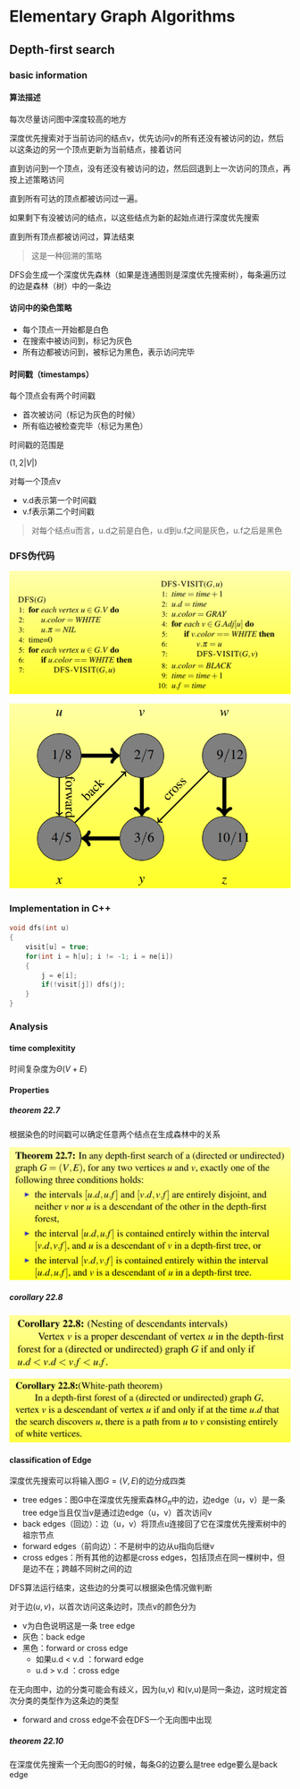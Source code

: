 # Elementary Graph Algorithms

## Depth-first search

### basic information

#### 算法描述

每次尽量访问图中深度较高的地方

深度优先搜索对于当前访问的结点v，优先访问v的所有还没有被访问的边，然后以这条边的另一个顶点更新为当前结点，接着访问

直到访问到一个顶点，没有还没有被访问的边，然后回退到上一次访问的顶点，再按上述策略访问

直到所有可达的顶点都被访问过一遍。

如果剩下有没被访问的结点，以这些结点为新的起始点进行深度优先搜索

直到所有顶点都被访问过，算法结束

>这是一种回溯的策略



DFS会生成一个深度优先森林（如果是连通图则是深度优先搜索树），每条遍历过的边是森林（树）中的一条边

#### 访问中的染色策略

- 每个顶点一开始都是白色
- 在搜索中被访问到，标记为灰色
- 所有边都被访问到，被标记为黑色，表示访问完毕

#### 时间戳（timestamps）

每个顶点会有两个时间戳

- 首次被访问（标记为灰色的时候）
- 所有临边被检查完毕（标记为黑色）

时间戳的范围是

$(1,2|V|)$

对每一个顶点v

- v.d表示第一个时间戳
- v.f表示第二个时间戳

>对每个结点u而言，u.d之前是白色，u.d到u.f之间是灰色，u.f之后是黑色

### DFS伪代码

![image-20231211110655156](./assets/image-20231211110655156.png)

![image-20231211111026853](./assets/image-20231211111026853.png)

### Implementation in C++

```c++
void dfs(int u)
{
    visit[u] = true;
    for(int i = h[u]; i != -1; i = ne[i])
    {
        j = e[i];
        if(!visit[j]) dfs(j);
    }
}
```



### Analysis

#### time complexitity

时间复杂度为$\Theta(V+E)$

#### Properties

##### theorem 22.7 

根据染色的时间戳可以确定任意两个结点在生成森林中的关系

![image-20231211112110087](./assets/image-20231211112110087.png)

##### corollary 22.8

![image-20231211114959846](./assets/image-20231211114959846.png)

![image-20231211115049270](./assets/image-20231211115049270.png)

#### classification of Edge

深度优先搜索可以将输入图$G = (V,E)$的边分成四类

- tree edges：图G中在深度优先搜索森林$G_{\pi}$中的边，边edge（u，v）是一条tree edge当且仅当v是通过边edge（u，v）首次访问v
- back edges（回边）：边（u，v）将顶点u连接回了它在深度优先搜索树中的祖宗节点
- forward edges（前向边）：不是树中的边从u指向后继v
- cross edges：所有其他的边都是cross edges，包括顶点在同一棵树中，但是边不在；跨越不同树之间的边

DFS算法运行结束，这些边的分类可以根据染色情况做判断

对于边$(u,v)$，以首次访问这条边时，顶点v的颜色分为

- v为白色说明这是一条 tree edge
- 灰色：back edge
- 黑色：forward or cross edge
  - 如果u.d < v.d ：forward edge
  - u.d > v.d ：cross edge

在无向图中，边的分类可能会有歧义，因为(u,v) 和(v,u)是同一条边，这时规定首次分类的类型作为这条边的类型

- forward and cross edge不会在DFS一个无向图中出现

##### theorem 22.10

在深度优先搜索一个无向图G的时候，每条G的边要么是tree edge要么是back edge




